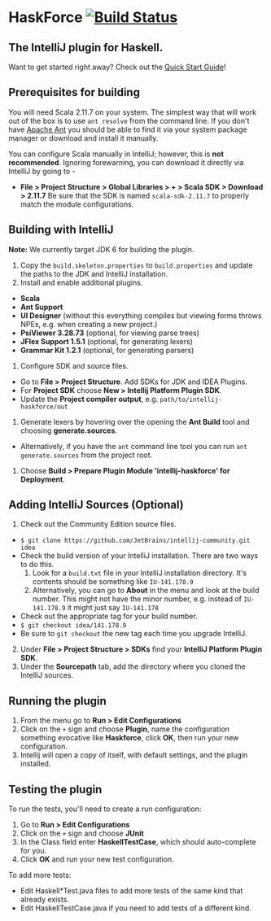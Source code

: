 # HaskForce [![Build Status](https://travis-ci.org/carymrobbins/intellij-haskforce.svg?branch=master)](https://travis-ci.org/carymrobbins/intellij-haskforce)

The IntelliJ plugin for Haskell.
--------

Want to get started right away?  Check out the [Quick Start Guide](https://github.com/carymrobbins/intellij-haskforce/wiki/Quick-Start-Guide)!

Prerequisites for building
--------
You will need Scala 2.11.7 on your system.  The simplest way that will work out of the box is to use `ant resolve`
from the command line.  If you don't have [Apache Ant](http://ant.apache.org/) you should be able to find it via
your system package manager or download and install it manually.

You can configure Scala manually in IntelliJ; however, this is **not recommended**.
Ignoring forewarning, you can download it directly via IntelliJ by going to -
  * **File > Project Structure > Global Libraries > + > Scala SDK > Download > 2.11.7**
Be sure that the SDK is named `scala-sdk-2.11.7` to properly match the module configurations.

Building with IntelliJ
--------
**Note:** We currently target JDK 6 for building the plugin.

1. Copy the `build.skeleton.properties` to `build.properties` and update the paths to the JDK and IntelliJ installation.
1. Install and enable additional plugins.
  * **Scala**
  * **Ant Support**
  * **UI Designer** (without this everything compiles but viewing forms throws NPEs, e.g. when creating a new project.)
  * **PsiViewer 3.28.73** (optional, for viewing parse trees)
  * **JFlex Support 1.5.1** (optional, for generating lexers)
  * **Grammar Kit 1.2.1** (optional, for generating parsers)
1. Configure SDK and source files.
  * Go to **File > Project Structure**.  Add SDKs for JDK and IDEA Plugins.
  * For **Project SDK** choose **New > Intellij Platform Plugin SDK**.
  * Update the **Project compiler output**, e.g. `path/to/intellij-haskforce/out`
1. Generate lexers by hovering over the opening the **Ant Build** tool and choosing **generate.sources**.
  * Alternatively, if you have the `ant` command line tool you can run `ant generate.sources` from the project root.
1. Choose **Build > Prepare Plugin Module 'intellij-haskforce' for Deployment**.

Adding IntelliJ Sources (Optional)
--------
1. Check out the Community Edition source files.
  * `$ git clone https://github.com/JetBrains/intellij-community.git idea`
  * Check the build version of your IntelliJ installation.  There are two ways to do this.
    1. Look for a `build.txt` file in your IntelliJ installation directory.
       It's contents should be something like `IU-141.178.9`
    1. Alternatively, you can go to **About** in the menu and look at the build number.  This might not have the minor
       number, e.g. instead of `IU-141.178.9` it might just say `IU-141.178`
  * Check out the appropriate tag for your build number.
  * `$ git checkout idea/141.178.9`
  * Be sure to `git checkout` the new tag each time you upgrade IntelliJ.
2. Under **File > Project Structure > SDKs** find your **IntelliJ Platform Plugin SDK**.
3. Under the **Sourcepath** tab, add the directory where you cloned the IntelliJ sources.

Running the plugin
--------
1. From the menu go to **Run > Edit Configurations**
1. Click on the `+` sign and choose **Plugin**, name the configuration something evocative like **Haskforce**, click **OK**, then run your new configuration.
1. Intellij will open a copy of itself, with default settings, and the plugin installed.

Testing the plugin
--------

To run the tests, you'll need to create a run configuration:

1. Go to **Run > Edit Configurations**
1. Click on the `+` sign and choose **JUnit**
1. In the Class field enter **HaskellTestCase**, which should auto-complete for you.
1. Click **OK** and run your new test configuration.

To add more tests:

* Edit Haskell\*Test.java files to add more tests of the same kind that already exists.
* Edit HaskellTestCase.java if you need to add tests of a different kind.
